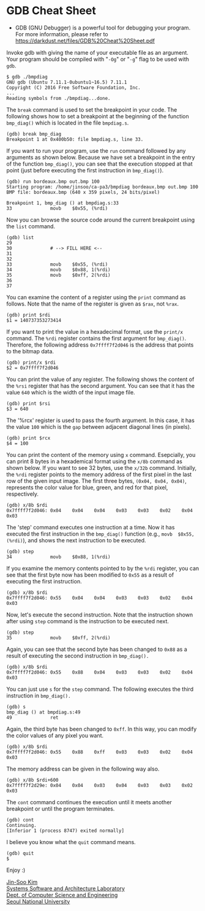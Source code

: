 # GDB Cheat Sheet

* GDB (GNU Debugger) is a powerful tool for debugging your program. For more information, please refer to https://darkdust.net/files/GDB%20Cheat%20Sheet.pdf


Invoke gdb with giving the name of your executable file as an argument. Your program should be compiled with "`-Og`" or "`-g`" flag to be used with `gdb`.

```
$ gdb ./bmpdiag
GNU gdb (Ubuntu 7.11.1-0ubuntu1~16.5) 7.11.1
Copyright (C) 2016 Free Software Foundation, Inc.
...
Reading symbols from ./bmpdiag...done.
```

The `break` command is used to set the breakpoint in your code. The following shows how to set a breakpoint at the beginning of the function `bmp_diag()` which is located in the file `bmpdiag.s`.

```
(gdb) break bmp_diag
Breakpoint 1 at 0x400b50: file bmpdiag.s, line 33.
```

If you want to run your program, use the `run` command followed by any arguments as shown below. Because we have set a breakpoint in the entry of the function `bmp_diag()`, you can see that the execution stopped at that point (just before executing the first instruction in `bmp_diag()`).

```
(gdb) run bordeaux.bmp out.bmp 100
Starting program: /home/jinsoo/ca-pa3/bmpdiag bordeaux.bmp out.bmp 100
BMP file: bordeaux.bmp (640 x 359 pixels, 24 bits/pixel)

Breakpoint 1, bmp_diag () at bmpdiag.s:33
33              movb    $0x55, (%rdi)
```

Now you can browse the source code around the current breakpoint using the `list` command.

```
(gdb) list
29
30              # --> FILL HERE <--
31
32
33              movb    $0x55, (%rdi)
34              movb    $0x88, 1(%rdi)
35              movb    $0xff, 2(%rdi)
36
37
```

You can examine the content of a register using the `print` command as follows. Note that the name of the register is given as `$rax`, not `%rax`.

```
(gdb) print $rdi
$1 = 140737353273414
```

If you want to print the value in a hexadecimal format, use the `print/x` command. The `%rdi` register contains the first argument for `bmp_diag()`. Therefore, the following address `0x7ffff7f2d046` is the address that points to the bitmap data.

```
(gdb) print/x $rdi
$2 = 0x7ffff7f2d046
```

You can print the value of any register. The following shows the content of the `%rsi` register that has the second argument. You can see that it has the value `640` which is the width of the input image file.

```
(gdb) print $rsi
$3 = 640
```

The '%rcx' register is used to pass the fourth argument. In this case, it has the value `100` which is the `gap` between adjacent diagonal lines (in pixels).

```
(gdb) print $rcx
$4 = 100
```

You can print the content of the memory using `x` command. Esepcially, you can print 8 bytes in a hexademical format using the `x/8b` command as shown below. If you want to see 32 bytes, use the `x/32b` command. Initially, the `%rdi` register points to the memory address of the first pixel in the last row of the given input image. The first three bytes, `(0x04, 0x04, 0x04)`, represents the color value for blue, green, and red for that pixel, respectively.

```
(gdb) x/8b $rdi
0x7ffff7f2d046: 0x04    0x04    0x04    0x03    0x03    0x02    0x04    0x03
```

The 'step' command executes one instruction at a time. Now it has executed the first instruction in the `bmp_diag()` function (e.g., `movb  $0x55, (%rdi)`), and shows the next instruction to be executed.

```
(gdb) step
34              movb    $0x88, 1(%rdi)
```

If you examine the memory contents pointed to by the `%rdi` register, you can see that the first byte now has been modified to `0x55` as a result of executing the first instruction.

```
(gdb) x/8b $rdi
0x7ffff7f2d046: 0x55    0x04    0x04    0x03    0x03    0x02    0x04    0x03
```

Now, let's execute the second instruction. Note that the instruction shown after using `step` command is the instruction to be executed next.

```
(gdb) step
35              movb    $0xff, 2(%rdi)
```

Again, you can see that the second byte has been changed to `0x88` as a result of executing the second instruction in `bmp_diag().`

```
(gdb) x/8b $rdi
0x7ffff7f2d046: 0x55    0x88    0x04    0x03    0x03    0x02    0x04    0x03
```

You can just use `s` for the `step` command. The following executes the third instruction in `bmp_diag().`

```
(gdb) s
bmp_diag () at bmpdiag.s:49
49              ret
```

Again, the third byte has been changed to `0xff`. In this way, you can modify the color values of any pixel you want.

```
(gdb) x/8b $rdi
0x7ffff7f2d046: 0x55    0x88    0xff    0x03    0x03    0x02    0x04    0x03
```

The memory address can be given in the following way also.

```
(gdb) x/8b $rdi+600
0x7ffff7f2d29e: 0x04    0x04    0x03    0x04    0x03    0x03    0x02    0x03
```

The `cont` command continues the execution until it meets another breakpoint or until the program terminates.

```
(gdb) cont
Continuing.
[Inferior 1 (process 8747) exited normally]
```

I believe you know what the `quit` command means.

```
(gdb) quit
$
```


Enjoy :)


[Jin-Soo Kim](mailto:jinsoo.kim_AT_snu.ac.kr)  
[Systems Software and Architecture Laboratory](http://csl.snu.ac.kr)  
[Dept. of Computer Science and Engineering](http://cse.snu.ac.kr)  
[Seoul National University](http://www.snu.ac.kr)
